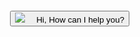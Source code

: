 <html>
<script type='text/javascript'>
	function initEmbeddedMessaging() {
		try {
			embeddedservice_bootstrap.settings.language = 'en_US'; // For example, enter 'en' or 'en-US'
			//Hiding Chat Button on page load
   			embeddedservice_bootstrap.settings.hideChatButtonOnLoad = true;

			embeddedservice_bootstrap.init(
				'00DSB00000FiY6z',
				'MIAW_Agentforce',
				'https://dsb00000fiy6z2af.test1.my.pc-rnd.site.com/ESWMIAWAgentforce1730200100175',
				{
					scrt2URL: 'https://dsb00000fiy6z2af.test1.my.pc-rnd.salesforce-scrt.com'
				}
			);
		} catch (err) {
			console.error('Error loading Embedded Messaging: ', err);
		}
	};
</script>
<script type='text/javascript' src='https://dsb00000fiy6z2af.test1.my.pc-rnd.site.com/ESWMIAWAgentforce1730200100175/assets/js/bootstrap.min.js' onload='initEmbeddedMessaging()'></script>

<button 
	style="position: fixed; bottom: 25px;right: 25px;" 
	onclick="launchChat()">
 	<img src="https://dsb00000fiy6z2af--c.test1.vf.pc-rnd.force.com/resource/1732720800000/ChatIcon"/>
  	&nbsp;&nbsp;&nbsp;
	Hi, How can I help you?
</button>

<script>
    function launchChat() {
        embeddedservice_bootstrap.utilAPI.launchChat()
            .then(() => {
                console.log( 
			'Successfully launched Messaging' 
		);
            }).catch(() => {
                console.log( 
			'Some error occurred when launching Messaging' 
		);
            }).finally(() => {
                console.log( 
			'Successfully launched Messaging - Finally' 
		);
            });
    }
</script>
</html>
